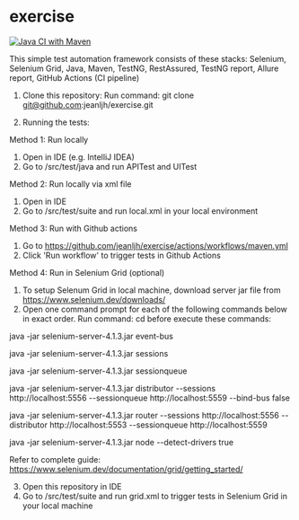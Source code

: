 # exercise

[![Java CI with Maven](https://github.com/jeanljh/exercise/actions/workflows/maven.yml/badge.svg)](https://github.com/jeanljh/exercise/actions/workflows/maven.yml)

This simple test automation framework consists of these stacks: Selenium, Selenium Grid, Java, Maven, TestNG, RestAssured, TestNG report, Allure report, GitHub Actions (CI pipeline)


1. Clone this repository: 
Run command: git clone git@github.com:jeanljh/exercise.git

2. Running the tests:

Method 1: Run locally
1. Open in IDE (e.g. IntelliJ IDEA)
2. Go to /src/test/java and run APITest and UITest

Method 2: Run locally via xml file
1. Open in IDE
2. Go to /src/test/suite and run local.xml in your local environment

Method 3: Run with Github actions
1. Go to https://github.com/jeanljh/exercise/actions/workflows/maven.yml
2. Click 'Run workflow' to trigger tests in Github Actions

Method 4: Run in Selenium Grid (optional)
1. To setup Selenum Grid in local machine, download server jar file from https://www.selenium.dev/downloads/
2. Open one command prompt for each of the following commands below in exact order. Run command: cd <jar file directory> before execute these commands:

java -jar selenium-server-4.1.3.jar event-bus
  
java -jar selenium-server-4.1.3.jar sessions
  
java -jar selenium-server-4.1.3.jar sessionqueue
  
java -jar selenium-server-4.1.3.jar distributor --sessions http://localhost:5556 --sessionqueue http://localhost:5559 --bind-bus false
  
java -jar selenium-server-4.1.3.jar router --sessions http://localhost:5556 --distributor http://localhost:5553 --sessionqueue http://localhost:5559
  
java -jar selenium-server-4.1.3.jar node --detect-drivers true

Refer to complete guide: https://www.selenium.dev/documentation/grid/getting_started/

3. Open this repository in IDE
4. Go to /src/test/suite and run grid.xml to trigger tests in Selenium Grid in your local machine
